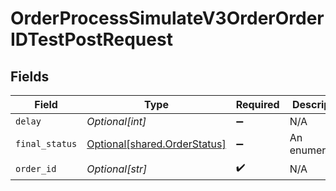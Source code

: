 # OrderProcessSimulateV3OrderOrderIDTestPostRequest


## Fields

| Field                                                                  | Type                                                                   | Required                                                               | Description                                                            |
| ---------------------------------------------------------------------- | ---------------------------------------------------------------------- | ---------------------------------------------------------------------- | ---------------------------------------------------------------------- |
| `delay`                                                                | *Optional[int]*                                                        | :heavy_minus_sign:                                                     | N/A                                                                    |
| `final_status`                                                         | [Optional[shared.OrderStatus]](undefined/models/shared/orderstatus.md) | :heavy_minus_sign:                                                     | An enumeration.                                                        |
| `order_id`                                                             | *Optional[str]*                                                        | :heavy_check_mark:                                                     | N/A                                                                    |